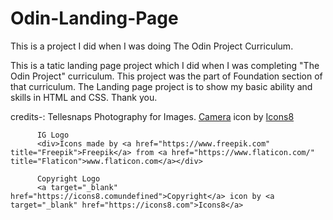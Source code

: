 # Odin-Landing-Page
This is a project I did when I was doing The Odin Project Curriculum.


This is a tatic landing page project which I did when I was completing "The Odin Project" curriculum. This project was the part of Foundation section of that curriculum. The Landing page project is to show my basic ability and skills in HTML and CSS. Thank you.

credits-: Tellesnaps Photography for Images.
          <a target="_blank" href="https://icons8.com/icon/42343/camera">Camera</a> icon by <a target="_blank" href="https://icons8.com">Icons8</a>  

          IG Logo
          <div>Icons made by <a href="https://www.freepik.com" title="Freepik">Freepik</a> from <a href="https://www.flaticon.com/" title="Flaticon">www.flaticon.com</a></div>

          Copyright Logo
          <a target="_blank" href="https://icons8.comundefined">Copyright</a> icon by <a target="_blank" href="https://icons8.com">Icons8</a>